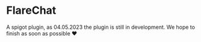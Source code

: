 # FlareChat

A spigot plugin, as 04.05.2023 the plugin is still in development. We hope to finish as soon as possible ❤️
